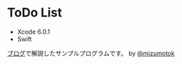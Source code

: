 ToDo List
=
- Xcode 6.0.1
- Swift

[ブログ](http://blog.andgenie.jp/articles/318)で解説したサンプルプログラムです。
by [@mizumotok](https://twitter.com/mizumotok)
